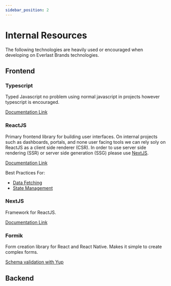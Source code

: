 ```yaml
---
sidebar_position: 2
---
```


# Internal Resources

The following technologies are heavily used or encouraged when developing on Everlast Brands technologies.

## Frontend

### Typescript

Typed Javascript no problem using normal javascript in projects however typescript is encouraged.

[Documentation Link](https://www.typescriptlang.org/docs/)

### ReactJS

Primary frontend library for building user interfaces. On internal projects such as dashboards, portals, and none user facing tools we can rely soly on ReactJS as a client side renderer (CSR). In order to use server side rendering (SSR) or server side generation (SSG) please use [NextJS](#nextjs).

[Documentation Link](https://reactjs.org/docs/getting-started.html)

Best Practices For:

- [Data Fetching](/docs/everlast-brands-best-practices/data-fetching)
- [State Management](/docs/everlast-brands-best-practices/data-fetching)

### NextJS

Framework for ReactJS.

[Documentation Link](https://nextjs.org/docs/getting-started)

### Formik

Form creation library for React and React Native. Makes it simple to create complex forms.

[Schema validation with Yup](/docs/everlast-brands-best-practices/form-validation)

## Backend
